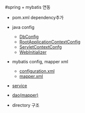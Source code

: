 #spring + mybatis 연동
- pom.xml dependency추가
- java config
	- [DbConfig]()
	- [RootApplicationContextConfig]()
	- [ServletContextConfg]()
	- [WebInitializer]()
- mybatis config, mapper xml
	- [configuration.xml]()
	- [mapper.xml]()
- [service]()
- [dao(mapper)]()

- directory 구조


